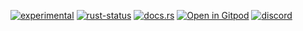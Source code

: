 <!--{ generate.module_header.start() }-->
 [![experimental](https://raster.shields.io/static/v1?label=&message=experimental&color=orange)](https://github.com/emersion/stability-badges#experimental) [![rust-status](https://github.com/Wandalen/wTools/actions/workflows/module_test_experimental_c_push.yml/badge.svg)](https://github.com/Wandalen/wTools/actions/workflows/module_test_experimental_c_push.yml) [![docs.rs](https://img.shields.io/docsrs/test_experimental_c?color=e3e8f0&logo=docs.rs)](https://docs.rs/test_experimental_c) [![Open in Gitpod](https://raster.shields.io/static/v1?label=try&message=online&color=eee&logo=gitpod&logoColor=eee)](https://gitpod.io/#RUN_PATH=.,SAMPLE_FILE=sample%2Frust%2Ftest_experimental_c_trivial%2Fsrc%2Fmain.rs,RUN_POSTFIX=--example%20test_experimental_c_trivial/https://github.com/Wandalen/wTools)
[![discord](https://img.shields.io/discord/872391416519737405?color=eee&logo=discord&logoColor=eee&label=ask)](https://discord.gg/m3YfbXpUUY)
<!--{ generate.module_header.end }-->
